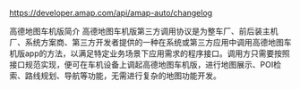 https://developer.amap.com/api/amap-auto/changelog

高德地图车机版简介
高德地图车机版第三方调用协议是为整车厂、前后装主机厂、系统方案商、第三方开发者提供的一种在系统或第三方应用中调用高德地图车机版app的方法，以满足特定业务场景下应用需求的程序接口。调用方只需要按照接口规范实现，便可在车机设备上调起高德地图车机版，进行地图展示、POI检索、路线规划、导航等功能，无需进行复杂的地图功能开发。